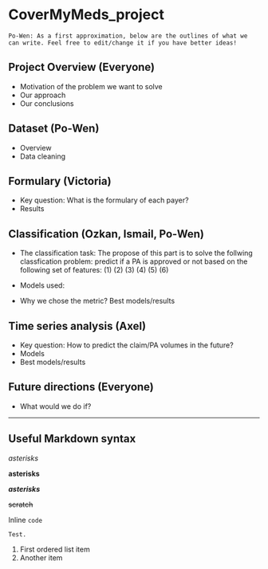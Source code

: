 # CoverMyMeds_project
```Po-Wen: As a first approximation, below are the outlines of what we can write. Feel free to edit/change it if you have better ideas!```



## Project Overview (Everyone)
* Motivation of the problem we want to solve
* Our approach
* Our conclusions

## Dataset (Po-Wen)
* Overview
* Data cleaning

## Formulary (Victoria)
* Key question: What is the formulary of each payer?
* Results

## Classification (Ozkan, Ismail, Po-Wen)
* The classification task:
The propose of this part is to solve the follwing classfication problem: predict if a PA is approved or not based on the following set of features:
(1) 
(2)
(3)
(4)
(5)
(6)


* Models used:

* Why we chose the metric? Best models/results

## Time series analysis (Axel)
* Key question: How to predict the claim/PA volumes in the future?
* Models
* Best models/results

## Future directions (Everyone)
* What would we do if?




---
Useful Markdown syntax
---

*asterisks*

**asterisks**

**_asterisks_**

~~scratch~~

Inline `code`


```
Test.
```

1. First ordered list item
2. Another item
